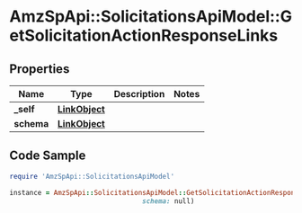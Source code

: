 # AmzSpApi::SolicitationsApiModel::GetSolicitationActionResponseLinks

## Properties

Name | Type | Description | Notes
------------ | ------------- | ------------- | -------------
**_self** | [**LinkObject**](LinkObject.md) |  | 
**schema** | [**LinkObject**](LinkObject.md) |  | 

## Code Sample

```ruby
require 'AmzSpApi::SolicitationsApiModel'

instance = AmzSpApi::SolicitationsApiModel::GetSolicitationActionResponseLinks.new(_self: null,
                                 schema: null)
```


